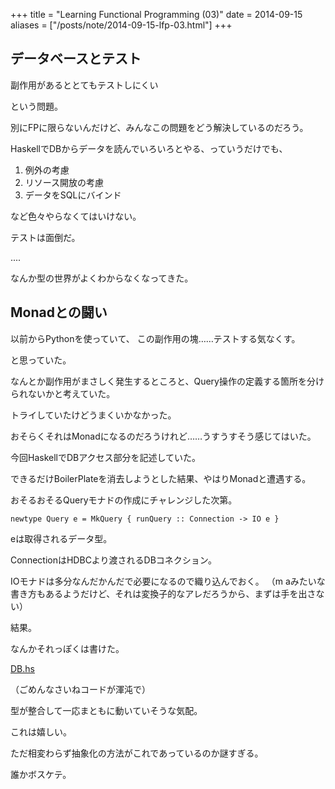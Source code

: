 +++
title = "Learning Functional Programming (03)"
date = 2014-09-15
aliases = ["/posts/note/2014-09-15-lfp-03.html"]
+++

## データベースとテスト

副作用があるととてもテストしにくい


という問題。

別にFPに限らないんだけど、みんなこの問題をどう解決しているのだろう。

HaskellでDBからデータを読んでいろいろとやる、っていうだけでも、

1. 例外の考慮
2. リソース開放の考慮
3. データをSQLにバインド


など色々やらなくてはいけない。

テストは面倒だ。



....


なんか型の世界がよくわからなくなってきた。



## Monadとの闘い


以前からPythonを使っていて、
この副作用の塊……テストする気なくす。

と思っていた。

なんとか副作用がまさしく発生するところと、Query操作の定義する箇所を分けられないかと考えていた。

トライしていたけどうまくいかなかった。

おそらくそれはMonadになるのだろうけれど……うすうすそう感じてはいた。


今回HaskellでDBアクセス部分を記述していた。


できるだけBoilerPlateを消去しようとした結果、やはりMonadと遭遇する。


おそるおそるQueryモナドの作成にチャレンジした次第。

    newtype Query e = MkQuery { runQuery :: Connection -> IO e }

eは取得されるデータ型。

ConnectionはHDBCより渡されるDBコネクション。

IOモナドは多分なんだかんだで必要になるので織り込んでおく。
（m aみたいな書き方もあるようだけど、それは変換子的なアレだろうから、まずは手を出さない）


結果。


なんかそれっぽくは書けた。

[DB.hs](https://github.com/utky/ily/blob/dev-init/src/Ily/DB.hs)

（ごめんなさいねコードが渾沌で）

型が整合して一応まともに動いていそうな気配。

これは嬉しい。


ただ相変わらず抽象化の方法がこれであっているのか謎すぎる。

誰かボスケテ。
